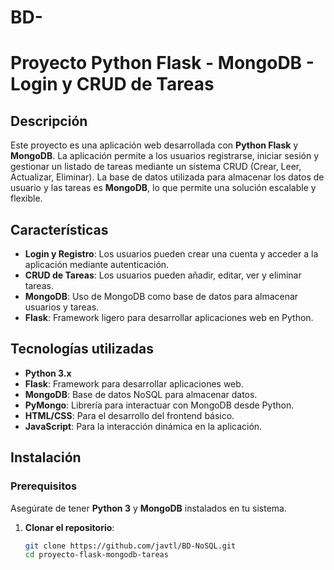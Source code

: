 # BD-
# Proyecto Python Flask - MongoDB - Login y CRUD de Tareas

## Descripción

Este proyecto es una aplicación web desarrollada con **Python Flask** y **MongoDB**. La aplicación permite a los usuarios registrarse, iniciar sesión y gestionar un listado de tareas mediante un sistema CRUD (Crear, Leer, Actualizar, Eliminar). La base de datos utilizada para almacenar los datos de usuario y las tareas es **MongoDB**, lo que permite una solución escalable y flexible.

## Características

- **Login y Registro**: Los usuarios pueden crear una cuenta y acceder a la aplicación mediante autenticación.
- **CRUD de Tareas**: Los usuarios pueden añadir, editar, ver y eliminar tareas.
- **MongoDB**: Uso de MongoDB como base de datos para almacenar usuarios y tareas.
- **Flask**: Framework ligero para desarrollar aplicaciones web en Python.

## Tecnologías utilizadas

- **Python 3.x**
- **Flask**: Framework para desarrollar aplicaciones web.
- **MongoDB**: Base de datos NoSQL para almacenar datos.
- **PyMongo**: Librería para interactuar con MongoDB desde Python.
- **HTML/CSS**: Para el desarrollo del frontend básico.
- **JavaScript**: Para la interacción dinámica en la aplicación.

## Instalación

### Prerequisitos

Asegúrate de tener **Python 3** y **MongoDB** instalados en tu sistema.

1. **Clonar el repositorio**:

   ```bash
   git clone https://github.com/javtl/BD-NoSQL.git
   cd proyecto-flask-mongodb-tareas
